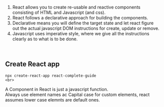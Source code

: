 1. React allows you to create re-usable and reactive components consisting of HTML and Javascript (and css).
2. React follows a declarative approach for building the components.
3. Declarative means you will define the target state and let react figure out the actual javascript DOM instructions for create, update or remove.
4. Javascript uses imperative style, where we give all the instructions clearly as to what is to be done.
<br>

## Create React app
`npx create-react-app react-complete-guide`<br>
``<br>
``<br>

A Component in React is just a javascript function.<br>
Always use element names ac Capital case for custom elements, react assumes lower case elemnts are default ones.
